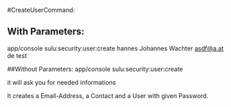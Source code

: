 #CreateUserCommand:

## With Parameters:
app/console sulu:security:user:create hannes Johannes Wachter asdf@a.at de test

##Without Parameters:
app/console sulu:security:user:create

it will ask you for needed informations

It creates a Email-Address, a Contact and a User with given Password.
